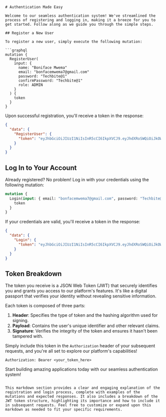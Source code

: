 
```
# Authentication Made Easy

Welcome to our seamless authentication system! We've streamlined the process of registering and logging in, making it a breeze for you to get started. Follow along as we guide you through the simple steps.

## Register a New User

To register a new user, simply execute the following mutation:

```graphql
mutation {
  RegisterUser(
    input: {
      name: "Boniface Mwema"
      email: "bonfacemwema7@gmail.com"
      password: "Techbite@1"
      confirmPassword: "Techbite@1"
      role: ADMIN
    }
  ) {
    token
  }
}
```

Upon successful registration, you'll receive a token in the response:

```json
{
  "data": {
    "RegisterUser": {
      "token": "eyJhbGciOiJIUzI1NiIsInR5cCI6IkpXVCJ9.eyJhdXRoSWQiOiJkOWRkMTU4NC04N2U4LTQ4MGUtYWI0Yi00M2JlNjhhNzI5ZjUifQ.vMbcXdW8wehRdTYbz2bmiihdhIBuwuMvlflyzu46_2g"
    }
  }
}
```

## Log In to Your Account

Already registered? No problem! Log in with your credentials using the following mutation:

```graphql
mutation {
  Login(input: { email: "bonfacemwema7@gmail.com", password: "Techbite@1" }) {
    token
  }
}
```

If your credentials are valid, you'll receive a token in the response:

```json
{
  "data": {
    "Login": {
      "token": "eyJhbGciOiJIUzI1NiIsInR5cCI6IkpXVCJ9.eyJhdXRoSWQiOiJkOWRkMTU4NC04N2U4LTQ4MGUtYWI0Yi00M2JlNjhhNzI5ZjUifQ.vMbcXdW8wehRdTYbz2bmiihdhIBuwuMvlflyzu46_2g"
    }
  }
}
```

## Token Breakdown

The token you receive is a JSON Web Token (JWT) that securely identifies you and grants you access to our platform's features. It's like a digital passport that verifies your identity without revealing sensitive information.

Each token is composed of three parts:

1. **Header**: Specifies the type of token and the hashing algorithm used for signing.
2. **Payload**: Contains the user's unique identifier and other relevant claims.
3. **Signature**: Verifies the integrity of the token and ensures it hasn't been tampered with.

Simply include this token in the `Authorization` header of your subsequent requests, and you're all set to explore our platform's capabilities!

```
Authorization: Bearer <your_token_here>
```

Start building amazing applications today with our seamless authentication system!
```

This markdown section provides a clear and engaging explanation of the registration and login process, complete with examples of the mutations and expected responses. It also includes a breakdown of the JWT token structure, highlighting its importance and how to include it in subsequent requests. Feel free to customize or expand upon this markdown as needed to fit your specific requirements.